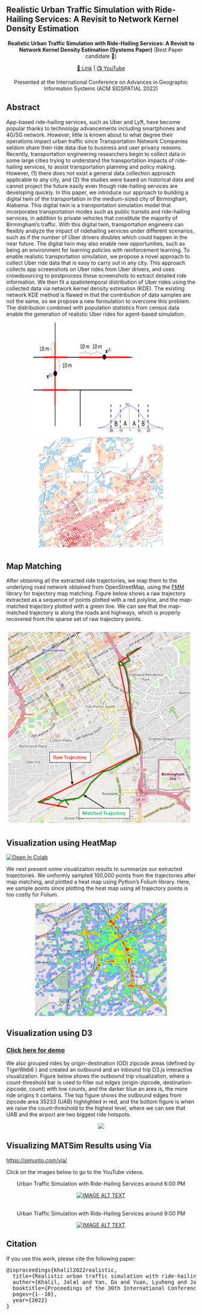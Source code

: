 ## Realistic Urban Traffic Simulation with Ride-Hailing Services: A Revisit to Network Kernel Density Estimation

<p style="text-align: center;">
    <strong>Realistic Urban Traffic Simulation with Ride-Hailing Services: A Revisit to Network Kernel Density Estimation (Systems Paper)</strong> 
    (Best Paper candidate 🙌)
</p>
<p style="text-align: center;">
    <a href="https://doi.org/10.1145/3557915.3560963">🔗 Link</a> | 
    <a href="https://youtu.be/cvTtre3mnHE">📺 YouTube</a>
</p>

<p style="text-align: center;">
    Presented at the International Conference on Advances in Geographic Information Systems (ACM SIGSPATIAL 2022)
</p>


## Abstract
App-based ride-hailing services, such as Uber and Lyft, have become
popular thanks to technology advancements including smartphones
and 4G/5G network. However, little is known about to what degree
their operations impact urban traffic since Transportation Network
Companies seldom share their ride data due to business and user
privacy reasons. Recently, transportation engineering researchers
begin to collect data in some large cities trying to understand the
transportation impacts of ride-hailing services, to assist transportation planning and policy making. However, (1) there does not exist
a general data collection approach applicable to any city, and (2) the
studies were based on historical data and cannot project the future
easily even though ride-hailing services are developing quickly.
In this paper, we introduce our approach to building a digital
twin of the transportation in the medium-sized city of Birmingham,
Alabama. This digital twin is a transportation simulation model
that incorporates transportation modes such as public transits and
ride-hailing services, in addition to private vehicles that constitute the majority of Birmingham’s traffic. With this digital twin,
transportation engineers can flexibly analyze the impact of ridehailing services under different scenarios, such as if the number of
Uber drivers doubles which could happen in the near future. The
digital twin may also enable new opportunities, such as being an
environment for learning policies with reinforcement learning.
To enable realistic transportation simulation, we propose a novel
approach to collect Uber ride data that is easy to carry out in any
city. This approach collects app screenshots on Uber rides from Uber
drivers, and uses crowdsourcing to postprocess these screenshots
to extract detailed ride information. We then fit a spatiotemporal
distribution of Uber rides using the collected data via network kernel density estimation (KDE). The existing network KDE method is
flawed in that the contribution of data samples are not the same, so
we propose a new formulation to overcome this problem. The distribution combined with population statistics from census data enable
the generation of realistic Uber rides for agent-based simulation.

<p align="center">
  <img src="imgs/netweight.png" width="350" height="300" />
  &nbsp;&nbsp; 
  <img src="imgs/std_200.png" width="350" height="300" />
</p>

## Map Matching
After obtaining all the extracted ride trajectories, we map them
to the underlying road network obtained from OpenStreetMap, using the [FMM](https://github.com/cyang-kth/fmm)
library for trajectory map matching. Figure below shows
a raw trajectory extracted as a sequence of
points plotted with a red polyline, and the map-matched trajectory
plotted with a green line. We can see that the map-matched trajectory is along the roads and highways, which is properly recovered
from the sparse set of raw trajectory points.

<p align="center">
  <img src="imgs/raw_matched.PNG"/>
</p>

## Visualization using HeatMap
[![Open In Colab](https://colab.research.google.com/assets/colab-badge.svg)](https://colab.research.google.com/github/jalal1/UberSim/blob/master/heatmap/Trajectory_Vis.ipynb)

We next present some visualization results to summarize our
extracted trajectories. We uniformly sampled 100,000 points from
the trajectories after map matching, and plotted a heat map using
Python’s Folium library. Here, we sample points since plotting
the heat map using all trajectory points is too costly for Folium.

<p align="center">
  <img src="imgs/heatmap.png" width="350" height="300"  />
</p>

## Visualization using D3
### [Click here for demo](https://inspiring-fox-a56ec4.netlify.app/)

We also grouped rides by origin-destination (OD) zipcode areas
(defined by TigerWeb6
) and created an outbound and an inbound
trip D3.js interactive visualization. Figure below shows the outbound
trip visualization, where a count-threshold bar is used to filter out
edges (origin-zipcode, destination-zipcode, count) with low counts,
and the darker blue an area is, the more ride origins it contains.
The top figure shows the outbound edges from zipcode area 35233
(UAB) highlighted in red, and the bottom figure is when we raise
the count-threshold to the highest level, where we can see that UAB
and the airport are two biggest ride hotspots.


<p align="center">
  <img src="imgs/vis.gif" />
</p>


## Visualizing MATSim Results using Via
https://simunto.com/via/

Click on the images below to go to the YouTube videos.


<div align="center">
<p align="center">Urban Traffic Simulation with Ride-Hailing Services around 6:00 PM</p>
  <a href="https://www.youtube.com/watch?v=NGCIqhzRFo4"><img src="https://img.youtube.com/vi/NGCIqhzRFo4/0.jpg" alt="IMAGE ALT TEXT"></a>
</div>
<br>

<div align="center">
<p align="center">Urban Traffic Simulation with Ride-Hailing Services around 9:00 PM</p>
  <a href="https://www.youtube.com/watch?v=rmTgLQlxt3w"><img src="https://img.youtube.com/vi/rmTgLQlxt3w/0.jpg" alt="IMAGE ALT TEXT"></a>
</div>

<h2>Citation</h2>
<p>If you use this work, please cite the following paper:</p>

<pre>
@inproceedings{khalil2022realistic,
  title={Realistic urban traffic simulation with ride-hailing services: a revisit to network kernel density estimation (systems paper)},
  author={Khalil, Jalal and Yan, Da and Yuan, Lyuheng and Jafarzadehfadaki, Mostafa and Adhikari, Saugat and Sisiopiku, Virginia P and Jiang, Zhe},
  booktitle={Proceedings of the 30th International Conference on Advances in Geographic Information Systems},
  pages={1--10},
  year={2022}
}
</pre>